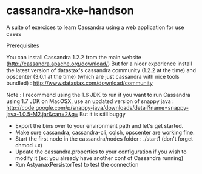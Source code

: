 cassandra-xke-handson
=====================

A suite of exercices to learn Cassandra using a web application for use cases

Prerequisites

You can install Cassandra 1.2.2 from the main website (http://cassandra.apache.org/download/)
But for a nicer experience install the latest version of
datastax's cassandra community (1.2.2 at the time) and opscenter (3.0.1 at the time) (which are just cassandra with
nice tools bundled) :
http://www.datastax.com/download/community

Note : I recommend using the 1.6 JDK to run if you want to run Cassandra using 1.7 JDK on MacOSX, use an updated version of snappy java :
http://code.google.com/p/snappy-java/downloads/detail?name=snappy-java-1.0.5-M2.jar&can=2&q=
But it is still buggy

- Export the bins over to your environment path and let's get started.
- Make sure cassandra, cassandra-cli, cqlsh, opscenter are working fine.
- Start the first node in the cassandra/nodes folder : ./start1 (don't forget chmod +x)
- Update the cassandra.properties to your configuration if you wish to modify it (ex: you already have another conf of Cassandra running)
- Run AstyanaxPersistorTest to test the connection

